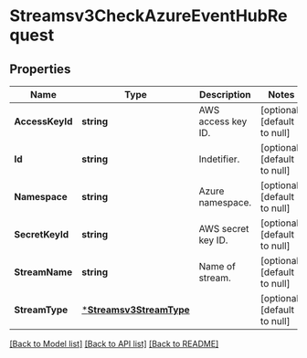 # Streamsv3CheckAzureEventHubRequest

## Properties
Name | Type | Description | Notes
------------ | ------------- | ------------- | -------------
**AccessKeyId** | **string** | AWS access key ID. | [optional] [default to null]
**Id** | **string** | Indetifier. | [optional] [default to null]
**Namespace** | **string** | Azure namespace. | [optional] [default to null]
**SecretKeyId** | **string** | AWS secret key ID. | [optional] [default to null]
**StreamName** | **string** | Name of stream. | [optional] [default to null]
**StreamType** | [***Streamsv3StreamType**](streamsv3StreamType.md) |  | [optional] [default to null]

[[Back to Model list]](../README.md#documentation-for-models) [[Back to API list]](../README.md#documentation-for-api-endpoints) [[Back to README]](../README.md)

